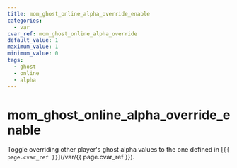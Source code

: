 ```yaml
---
title: mom_ghost_online_alpha_override_enable
categories:
  - var
cvar_ref: mom_ghost_online_alpha_override
default_value: 1
maximum_value: 1
minimum_value: 0
tags:
  - ghost
  - online
  - alpha
---
```


# mom_ghost_online_alpha_override_enable

Toggle overriding other player's ghost alpha values to the one defined in [`{{ page.cvar_ref }}`](/var/{{ page.cvar_ref }}).
